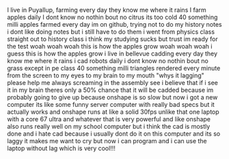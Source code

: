 I live in Puyallup, farming every day
they know me where it rains
I farm apples daily
I dont know no nothin bout no citrus its too cold
40 something milli apples farmed every day
im on github, trying not to do my history notes
i dont like doing notes but i still have to do them
i went from physics class straight out to history class
i think my studying sucks but trust im ready for the test
woah woah woah this is how the apples grow
woah woah woah i guess this is how the apples grow
i live in bellevue cadding every day
they know me where it rains
i cad robots daily
i dont know no nothin bout no grass except in pe class
40 something milli triangles rendered every minute
from the screen to my eyes to my brain to my mouth
"whys it lagging" please help me
always screaming in the assembly
see i believe that if i see it in my brain
theres only a 50% chance that it will be cadded because im probably going to give up because onshape is so slow but now i got a new computer its like some funny server computer with really bad specs but it actually works and onshape runs at like a solid 30fps unlike that one laptop with a core 67 ultra and whatever that is very powerful and like onshape also runs really well on my school computer but i think the cad is mostly done and i hate cad because i usually dont do it on this computer and its so laggy it makes me want to cry but now i can program and i can use the laptop without lag which is very cool!!!
